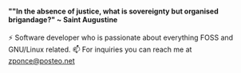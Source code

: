 #### ""In the absence of justice, what is sovereignty but organised brigandage?" ~ Saint Augustine
⚡ Software developer who is passionate about everything FOSS and GNU/Linux related.
📫 For inquiries you can reach me at zponce@posteo.net

<!--
**pontius-varo/pontius-varo** is a ✨ _special_ ✨ repository because its `README.md` (this file) appears on your GitHub profile.

Here are some ideas to get you started:

- 🔭 I’m currently working on ...
- 🌱 I’m currently learning ...
- 👯 I’m looking to collaborate on ...
- 🤔 I’m looking for help with ...
- 💬 Ask me about ...
- 📫 How to reach me: ...
- 😄 Pronouns: ...
- ⚡ Fun fact: ...
-->
